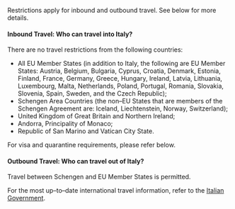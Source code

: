 Restrictions apply for inbound and outbound travel. See below for more details.

#### Inbound Travel: Who can travel into Italy?

There are no travel restrictions from the following countries: 

- All EU Member States (in addition to Italy, the following are EU Member States: Austria, Belgium, Bulgaria, Cyprus, Croatia, Denmark, Estonia, Finland, France, Germany, Greece, Hungary, Ireland, Latvia, Lithuania, Luxembourg, Malta, Netherlands, Poland, Portugal, Romania, Slovakia, Slovenia, Spain, Sweden, and the Czech Republic);
- Schengen Area Countries (the non–EU States that are members of the Schengen Agreement are: Iceland, Liechtenstein, Norway, Switzerland);
- United Kingdom of Great Britain and Northern Ireland;
- Andorra, Principality of Monaco;
- Republic of San Marino and Vatican City State.

For visa and quarantine requirements, please refer below. 

#### Outbound Travel: Who can travel out of Italy?

Travel between Schengen and EU Member States is permitted.

For the most up–to–date international travel information, refer to the [Italian Government](https://www.esteri.it/mae/en/ministero/normativaonline/decreto-iorestoacasa-domande-frequenti/focus-cittadini-italiani-in-rientro-dall-estero-e-cittadini-stranieri-in-italia.html).
